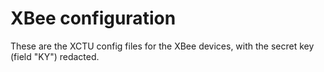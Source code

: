 # XBee configuration

These are the XCTU config files for the XBee devices, with the secret key (field "KY") redacted.

